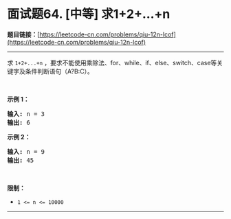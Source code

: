 # 面试题64. [中等] 求1+2+…+n

**题目链接：**[https://leetcode-cn.com/problems/qiu-12n-lcof](https://leetcode-cn.com/problems/qiu-12n-lcof)

---

<div class="content__1Y2H">
 <div class="notranslate">
  <p>求 <code>1+2+...+n</code> ，要求不能使用乘除法、for、while、if、else、switch、case等关键字及条件判断语句（A?B:C）。</p> 
  <p>&nbsp;</p> 
  <p><strong>示例 1：</strong></p> 
  <pre class="language-text"><strong>输入:</strong> n = 3
<strong>输出:&nbsp;</strong>6
</pre> 
  <p><strong>示例 2：</strong></p> 
  <pre class="language-text"><strong>输入:</strong> n = 9
<strong>输出:&nbsp;</strong>45
</pre> 
  <p>&nbsp;</p> 
  <p><strong>限制：</strong></p> 
  <ul> 
   <li><code>1 &lt;= n&nbsp;&lt;= 10000</code></li> 
  </ul> 
 </div>
</div>

---

```

```